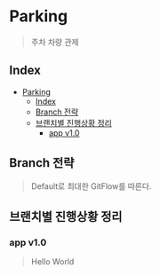 # Parking

> 주차 차량 관제

## Index

- [Parking](#parking)
  - [Index](#index)
  - [Branch 전략](#branch-전략)
  - [브랜치별 진행상황 정리](#브랜치별-진행상황-정리)
    - [app v1.0](#app-v10)

## Branch 전략

> Default로 최대한 GitFlow를 따른다.

## 브랜치별 진행상황 정리

### app v1.0

> Hello World
